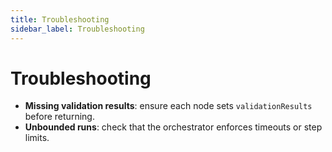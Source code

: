 ```yaml
---
title: Troubleshooting
sidebar_label: Troubleshooting
---
```


# Troubleshooting

- **Missing validation results**: ensure each node sets `validationResults` before returning.
- **Unbounded runs**: check that the orchestrator enforces timeouts or step limits.
